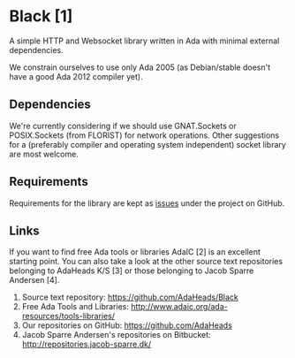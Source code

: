 Black [1]
=========

A simple HTTP and Websocket library written in Ada with minimal external dependencies.

We constrain ourselves to use only Ada 2005 (as Debian/stable doesn't have a good Ada 2012 compiler yet).


Dependencies
------------

We're currently considering if we should use GNAT.Sockets or POSIX.Sockets (from FLORIST) for network operations.  Other suggestions for a (preferably compiler and operating system independent) socket library are most welcome.


Requirements
------------

Requirements for the library are kept as [issues](https://github.com/AdaHeads/Black/issues?labels=requirement) under the project on GitHub.


Links
-----

If you want to find free Ada tools or libraries AdaIC [2] is an excellent
starting point.  You can also take a look at the other source text
repositories belonging to AdaHeads K/S [3] or those belonging to Jacob
Sparre Andersen [4].

1. Source text repository:
   https://github.com/AdaHeads/Black
2. Free Ada Tools and Libraries:
   http://www.adaic.org/ada-resources/tools-libraries/
3. Our repositories on GitHub:
   https://github.com/AdaHeads
4. Jacob Sparre Andersen's repositories on Bitbucket:
   http://repositories.jacob-sparre.dk/
